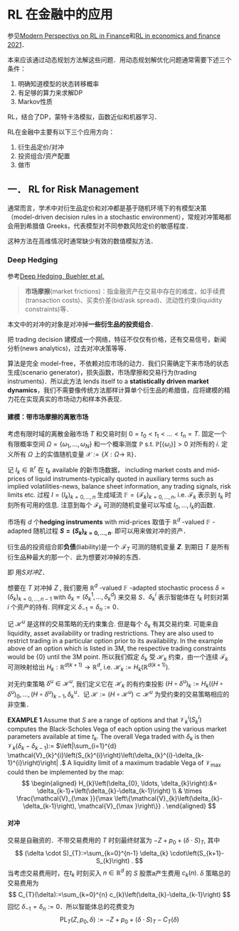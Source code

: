 # RL 在金融中的应用

参见[Modern Perspectivs on RL in Finance](https://papers.ssrn.com/sol3/papers.cfm?abstract_id=3449401)和[RL in economics and finance 2021](https://link.springer.com/article/10.1007/s10614-021-10119-4)．

本来应该通过动态规划方法解这些问题．用动态规划解优化问题通常需要下述三个条件：

1. 明确知道模型的状态转移概率
2. 有足够的算力来求解DP
3. Markov性质

RL，结合了DP，蒙特卡洛模拟，函数近似和机器学习．

RL在金融中主要有以下三个应用方向：

1. 衍生品定价/对冲
2. 投资组合/资产配置
3. 做市

## 一． RL for Risk Management

通常而言，学术中对衍生品定价和对冲都是基于随机环境下的有模型决策（model-driven decision rules in a stochastic environment），常规对冲策略都会用到希腊值 Greeks，代表模型对不同参数风险定价的敏感程度．

这种方法在高维情况时通常缺少有效的数值模拟方法．

### Deep Hedging

参考[Deep Hedging, Buehler et al.](https://arxiv.org/abs/1802.03042)

>**市场摩擦**(market frictions)：指金融资产在交易中存在的难度，如手续费(transaction costs)、买卖价差(bid/ask spread)、流动性约束(liquidity constraints)等．

本文中的对冲的对象是对冲掉**一些衍生品的投资组合**．

把 trading decision 建模成一个网络，特征不仅仅有价格，还有交易信号，新闻分析(news analytics)，过去对冲决策等等．

算法是完全 model-free，不依赖对应市场的动力．我们只需确定下来市场的状态生成(scenario generator)，损失函数，市场摩擦和交易行为(trading instruments)．所以此方法 lends itself to a **statistically driven market dynamics**，我们不需要像传统方法那样计算单个衍生品的希腊值，应将建模的精力花在实现真实的市场动力和样本外表现．

#### 建模：带市场摩擦的离散市场

考虑有限时域的离散金融市场 $T$ 和交易时刻 $0=t_{0}<t_{1}<\ldots<t_{n}=T$. 固定一个有限概率空间 $\Omega=\left\{\omega_{1}, \ldots, \omega_{N}\right\}$ 和一个概率测度 $\mathbb{P}$ s.t. $\mathbb{P}\left[\left\{\omega_{i}\right\}\right]>0$ 对所有的 $i$. 定义所有 $\Omega$ 上的实值随机变量 $\mathcal{X}:=\{X: \Omega \rightarrow$ $\mathbb{R}\}$．

记 $I_{k}\in \mathbb{R}^{r}$ 在 $t_{k}$ available 的新市场数据， including market costs and mid-prices of liquid instruments-typically quoted in auxiliary terms such as implied volatilities-news, balance sheet information, any trading signals, risk limits etc. 过程 $I=\left(I_{k}\right)_{k=0, \ldots, n}$ 生成域流 $\mathbb{F}=\left(\mathcal{F}_{k}\right)_{k=0, \ldots, n}$, i.e. $\mathcal{F}_{k}$ 表示到 $t_{k}$ 时刻所有可用的信息. 注意到每个 $\mathcal{F}_{k}$ 可测的随机变量可以写成 $I_{0}, \ldots, I_{k}$的函数．

市场有 $d$ 个**hedging instruments** with mid-prices 取值于 $\mathbb{R}^{d}$ -valued $\mathbb{F}$ -adapted 随机过程 **$S=\left(S_{k}\right)_{k=0, \ldots, n}$**. 即可以用来做对冲的资产．

衍生品的投资组合即**负债**(liability)是一个 $\mathcal{F}_{T}$ 可测的随机变量 **$Z$**. 到期日 $T$ 是所有衍生品种最大的那一个．此为想要对冲掉的东西．

即 用$S 对冲 Z$．

想要在 $T$ 对冲掉 $Z$ , 我们要用 $\mathbb{R}^{d}$ -valued $\mathbb{F}$ -adapted stochastic process $\delta=\left(\delta_{k}\right)_{k=0, \ldots, n-1}$ with $\delta_{k}=\left(\delta_{k}^{1}, \ldots, \delta_{k}^{d}\right)$ 来交易 $S$．$\delta_{k}^{i}$ 表示智能体在 $t_{k}$ 时刻对第 $i$ 个资产的持有. 同样定义 $\delta_{-1}=\delta_{n}:=0$．

记 $\mathcal{H}^{u}$ 是这样的交易策略的无约束集合. 但是每个 $\delta_{k}$ 有其交易约束. 可能来自 liquidity, asset availability or trading restrictions. They are also used to restrict trading in a particular option prior to its availability. In the example above of an option which is listed in $3 \mathrm{M}$, the respective trading constraints would be $\{0\}$ until the $3 \mathrm{M}$ point. 所以我们假定 $\delta_{k}$ 受 $\mathcal{H}_{k}$ 约束，由一个连续 $\mathcal{F}_{k}$ 可测映射给出 $H_{k}: \mathbb{R}^{d(k+1)} \rightarrow \mathbb{R}^{d}$, i.e. $\mathcal{H}_{k}:=H_{k}\left(\mathbb{R}^{d(k+1)}\right) .$

对无约束策略 $\delta^{u} \in \mathcal{H}^{u}$, 我们定义它在 $\mathcal{H}_{k}$ 的有约束投影 $(H \circ \delta^{u})_{k}:=H_{k}((H \circ \delta^{u})_{0}, \ldots,(H \circ \delta^{u})_{k-1}, \delta_{k}^{u}$．记 $\mathcal{H}:=\left(H \circ \mathcal{H}^{u}\right) \subset \mathcal{H}^{u}$ 为受约束的交易策略相应的非空集．

**EXAMPLE 1** Assume that $S$ are a range of options and that $\mathcal{V}_{k}^{i}\left(S_{k}^{i}\right)$ computes the Black-Scholes Vega of each option using the various market parameters available at time $t_{k}$. The overall Vega traded with $\delta_{k}$ is then $\mathcal{V}_{k}\left(\delta_{k}-\delta_{k-1}\right):=$ $\left|\sum_{i=1}^{d} \mathcal{V}_{k}^{i}\left(S_{k}^{i}\right)\left(\delta_{k}^{i}-\delta_{k-1}^{i}\right)\right| .$ A liquidity limit of a maximum 
tradable Vega of $\mathcal{V}_{\max }$ could then be implemented by the map:
$$
\begin{aligned}
H_{k}\left(\delta_{0}, \ldots, \delta_{k}\right):&= \delta_{k-1}+\left(\delta_{k}-\delta_{k-1}\right) \\
& \times \frac{\mathcal{V}_{\max }}{\max \left\{\mathcal{V}_{k}\left(\delta_{k}-\delta_{k-1}\right), \mathcal{V}_{\max }\right\}} .
\end{aligned}
$$

#### 对冲

交易是自融资的．不带交易费用的 $T$ 时刻最终财富为 $-Z+p_{0}+(\delta \cdot S)_{T}$, 其中
$$
(\delta \cdot S)_{T}:=\sum_{k=0}^{n-1} \delta_{k} \cdot\left(S_{k+1}-S_{k}\right) .
$$
当考虑交易费用时，在$t_{k}$ 时刻买入 $n \in \mathbb{R}^{d}$ 的 $S$ 股票a产生费用 $c_{k}(n)$. $\delta$ 策略总的交易费用为
$$
C_{T}(\delta):=\sum_{k=0}^{n} c_{k}\left(\delta_{k}-\delta_{k-1}\right)
$$
回忆 $\delta_{-1}=\delta_{n}:=0$．所以智能体总的花费变为
$$
\mathrm{PL}_{T}\left(Z, p_{0}, \delta\right):=-Z+p_{0}+(\delta \cdot S)_{T}-C_{T}(\delta)
$$